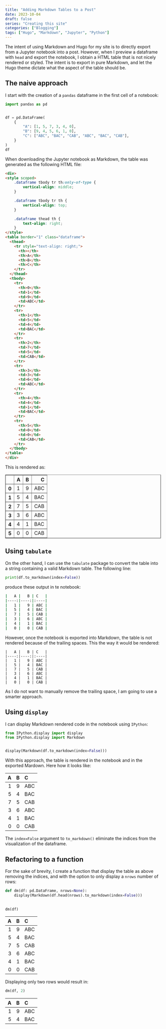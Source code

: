 ```yaml
---
title: "Adding Markdown Tables to a Post"
date: 2023-10-04
draft: false
series: "Creating this site"
categories: ["Blogging"]
tags: ["Hugo", "Markdown", "Jupyter", "Python"]
---
```


The intent of using Markdown and Hugo for my site is to directly export from a Jupyter notebook into a post. However, when I preview a dataframe with ``head`` and export the notebook, I obtain a HTML table that is not nicely rendered or styled. The intent is to export in pure Markdown, and let the Hugo theme dictate what the aspect of the table should be.

## The naive approach

I start with the creation of a ``pandas`` dataframe in the first cell of a notebook:

```python
import pandas as pd


df = pd.DataFrame(
    {
        "A": [1, 5, 7, 3, 4, 0],
        "B": [9, 4, 5, 6, 1, 0],
        "C": ["ABC", "BAC", "CAB", "ABC", "BAC", "CAB"],
    }
)
df
```

When downloading the Jupyter notebook as Markdown, the table was generated as the following HTML file:

```html
<div>
<style scoped>
    .dataframe tbody tr th:only-of-type {
        vertical-align: middle;
    }

    .dataframe tbody tr th {
        vertical-align: top;
    }

    .dataframe thead th {
        text-align: right;
    }
</style>
<table border="1" class="dataframe">
  <thead>
    <tr style="text-align: right;">
      <th></th>
      <th>A</th>
      <th>B</th>
      <th>C</th>
    </tr>
  </thead>
  <tbody>
    <tr>
      <th>0</th>
      <td>1</td>
      <td>9</td>
      <td>ABC</td>
    </tr>
    <tr>
      <th>1</th>
      <td>5</td>
      <td>4</td>
      <td>BAC</td>
    </tr>
    <tr>
      <th>2</th>
      <td>7</td>
      <td>5</td>
      <td>CAB</td>
    </tr>
    <tr>
      <th>3</th>
      <td>3</td>
      <td>6</td>
      <td>ABC</td>
    </tr>
    <tr>
      <th>4</th>
      <td>4</td>
      <td>1</td>
      <td>BAC</td>
    </tr>
    <tr>
      <th>5</th>
      <td>0</td>
      <td>0</td>
      <td>CAB</td>
    </tr>
  </tbody>
</table>
</div>
```

This is rendered as:

<div>
<style scoped>
    .dataframe tbody tr th:only-of-type {
        vertical-align: middle;
    }

    .dataframe tbody tr th {
        vertical-align: top;
    }

    .dataframe thead th {
        text-align: right;
    }
</style>
<table border="1" class="dataframe">
  <thead>
    <tr style="text-align: right;">
      <th></th>
      <th>A</th>
      <th>B</th>
      <th>C</th>
    </tr>
  </thead>
  <tbody>
    <tr>
      <th>0</th>
      <td>1</td>
      <td>9</td>
      <td>ABC</td>
    </tr>
    <tr>
      <th>1</th>
      <td>5</td>
      <td>4</td>
      <td>BAC</td>
    </tr>
    <tr>
      <th>2</th>
      <td>7</td>
      <td>5</td>
      <td>CAB</td>
    </tr>
    <tr>
      <th>3</th>
      <td>3</td>
      <td>6</td>
      <td>ABC</td>
    </tr>
    <tr>
      <th>4</th>
      <td>4</td>
      <td>1</td>
      <td>BAC</td>
    </tr>
    <tr>
      <th>5</th>
      <td>0</td>
      <td>0</td>
      <td>CAB</td>
    </tr>
  </tbody>
</table>
</div>


## Using ``tabulate``

On the other hand, I can use the ``tabulate`` package to convert the table into a string containing a valid Markdown table. The following line:

```python
print(df.to_markdown(index=False))
```

produce these output in te notebook:

```bash
|   A |   B | C   |
|----:|----:|:----|
|   1 |   9 | ABC |
|   5 |   4 | BAC |
|   7 |   5 | CAB |
|   3 |   6 | ABC |
|   4 |   1 | BAC |
|   0 |   0 | CAB |
```

However, once the notebook is exported into Markdown, the table is not rendered because of the trailing spaces. This the way it would be rendered:

    |   A |   B | C   |
    |----:|----:|:----|
    |   1 |   9 | ABC |
    |   5 |   4 | BAC |
    |   7 |   5 | CAB |
    |   3 |   6 | ABC |
    |   4 |   1 | BAC |
    |   0 |   0 | CAB |

As I do not want to manually remove the trailing space, I am going to use a smarter approach.

## Using ``display``

I can display Markdown rendered code in the notebook using ``IPython``:

```python
from IPython.display import display
from IPython.display import Markdown


display(Markdown(df.to_markdown(index=False)))
```

With this approach, the table is rendered in the notebook and in the exported Mardown. Here how it looks like:

|   A |   B | C   |
|----:|----:|:----|
|   1 |   9 | ABC |
|   5 |   4 | BAC |
|   7 |   5 | CAB |
|   3 |   6 | ABC |
|   4 |   1 | BAC |
|   0 |   0 | CAB |

The ``index=False`` argument to ``to_markdown()`` eliminate the indices from the visualization of the dataframe.

## Refactoring to a function

For the sake of brevity, I create a function that display the table as above removing the indices, and with the option to only display a ``nrows`` number of rows:

```python
def dm(df: pd.DataFrame, nrows=None):
    display(Markdown(df.head(nrows).to_markdown(index=False)))
    
    
dm(df)
```

|   A |   B | C   |
|----:|----:|:----|
|   1 |   9 | ABC |
|   5 |   4 | BAC |
|   7 |   5 | CAB |
|   3 |   6 | ABC |
|   4 |   1 | BAC |
|   0 |   0 | CAB |

Displaying only two rows would result in:

```python
dm(df, 2)
```

|   A |   B | C   |
|----:|----:|:----|
|   1 |   9 | ABC |
|   5 |   4 | BAC |

